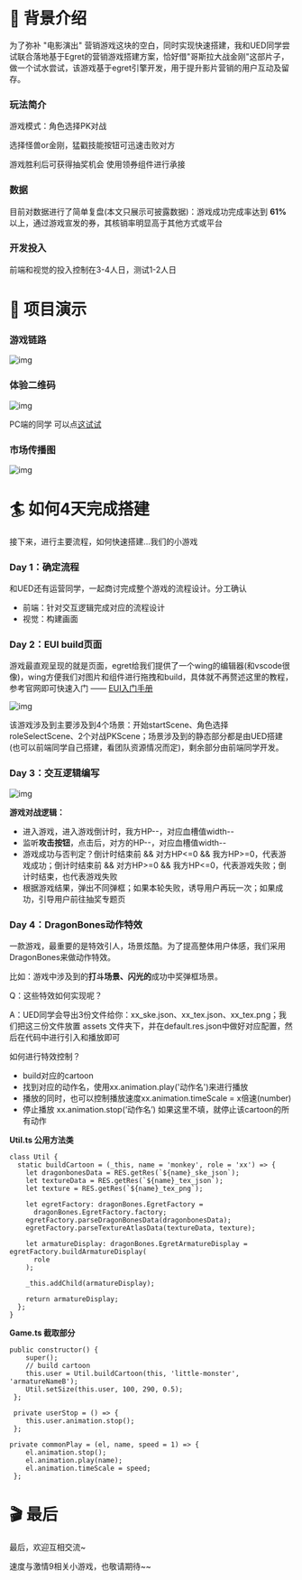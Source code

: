 # **📀 背景介绍**



为了弥补 "电影演出" 营销游戏这块的空白，同时实现快速搭建，我和UED同学尝试联合落地基于Egret的营销游戏搭建方案，恰好借"哥斯拉大战金刚"这部片子，做一个试水尝试，该游戏基于egret引擎开发，用于提升影片营销的用户互动及留存。



### **玩法简介**

游戏模式：角色选择PK对战

选择怪兽or金刚，猛戳技能按钮可迅速击败对方

游戏胜利后可获得抽奖机会 使用领券组件进行承接



### **数据**

目前对数据进行了简单复盘(本文只展示可披露数据)：游戏成功完成率达到 **61%** 以上，通过游戏宣发的券，其核销率明显高于其他方式或平台



### **开发投入**

前端和视觉的投入控制在3-4人日，测试1-2人日



# **🚀 项目演示**

### **游戏链路**

![img](https://intranetproxy.alipay.com/skylark/lark/0/2021/png/129546/1618382106498-4194da99-cda1-4433-a51d-0fb862cf2dff.png)



### **体验二维码**

![img](https://gw.alicdn.com/imgextra/i4/O1CN01dhX56m1UtOXei6xNP_!!6000000002575-2-tps-200-200.png)

PC端的同学 可以点[这试试](https://g.alicdn.com/alipay-movie-client/movie-h5-cdn/1.0.94/egret/PKGame/index.html)



### **市场传播图**

![img](https://gw.alicdn.com/imgextra/i3/O1CN014wkTeS1s3ECp5JjXC_!!6000000005710-2-tps-750-2673.png)



# **🏄 如何4天完成搭建**



接下来，进行主要流程，如何快速搭建...我们的小游戏



### **Day 1：确定流程**



和UED还有运营同学，一起商讨完成整个游戏的流程设计。分工确认

- 前端：针对交互逻辑完成对应的流程设计 
- 视觉：构建画面



### **Day 2：EUI build页面**



游戏最直观呈现的就是页面，egret给我们提供了一个wing的编辑器(和vscode很像)，wing方便我们对图片和组件进行拖拽和build，具体就不再赘述这里的教程，参考官网即可快速入门 —— [EUI入门手册](https://link.zhihu.com/?target=https%3A//developer.egret.com/cn/article/index/id/518)



![img](https://gw.alicdn.com/imgextra/i3/O1CN01hY3wJJ1GztXh2cZ90_!!6000000000694-2-tps-1492-367.png)



该游戏涉及到主要涉及到4个场景：开始startScene、角色选择roleSelectScene、2个对战PKScene；场景涉及到的静态部分都是由UED搭建(也可以前端同学自己搭建，看团队资源情况而定)，剩余部分由前端同学开发。



### **Day 3：交互逻辑编写**



![img](https://intranetproxy.alipay.com/skylark/lark/0/2021/png/129546/1618385162467-15c4c056-4391-4746-a490-817fc28b0206.png)



**游戏对战逻辑：**

- 进入游戏，进入游戏倒计时，我方HP--，对应血槽值width--
- 监听**攻击按钮**，点击后，对方的HP--，对应血槽值width--
- 游戏成功与否判定？倒计时结束前 && 对方HP<=0 && 我方HP>=0，代表游戏成功；倒计时结束前 && 对方HP>=0 && 我方HP<=0，代表游戏失败；倒计时结束，也代表游戏失败
- 根据游戏结果，弹出不同弹框；如果本轮失败，诱导用户再玩一次；如果成功，引导用户前往抽奖专题页



### **Day 4：DragonBones动作特效**



一款游戏，最重要的是特效引人，场景炫酷。为了提高整体用户体感，我们采用DragonBones来做动作特效。



比如：游戏中涉及到的**打斗场景、****闪光****的**成功中奖弹框场景。



Q：这些特效如何实现呢？

A：UED同学会导出3份文件给你：xx_ske.json、xx_tex.json、xx_tex.png；我们把这三份文件放置 assets 文件夹下，并在default.res.json中做好对应配置，然后在代码中进行引入和播放即可



如何进行特效控制？

- build对应的cartoon
- 找到对应的动作名，使用xx.animation.play('动作名')来进行播放
- 播放的同时，也可以控制播放速度xx.animation.timeScale = x倍速(number)
- 停止播放 xx.animation.stop(‘动作名’) 如果这里不填，就停止该cartoon的所有动作



**Util.ts 公用方法类**

```
class Util {
  static buildCartoon = (_this, name = 'monkey', role = 'xx') => {
    let dragonbonesData = RES.getRes(`${name}_ske_json`);
    let textureData = RES.getRes(`${name}_tex_json`);
    let texture = RES.getRes(`${name}_tex_png`);

    let egretFactory: dragonBones.EgretFactory =
      dragonBones.EgretFactory.factory;
    egretFactory.parseDragonBonesData(dragonbonesData);
    egretFactory.parseTextureAtlasData(textureData, texture);

    let armatureDisplay: dragonBones.EgretArmatureDisplay = egretFactory.buildArmatureDisplay(
      role
    );

    _this.addChild(armatureDisplay);

    return armatureDisplay;
  };
}
```



**Game.ts 截取部分**

```
public constructor() {
    super();
    // build cartoon
    this.user = Util.buildCartoon(this, 'little-monster', 'armatureNameB');
    Util.setSize(this.user, 100, 290, 0.5);
 };

 private userStop = () => {
    this.user.animation.stop();
 };

private commonPlay = (el, name, speed = 1) => {
    el.animation.stop();
    el.animation.play(name);
    el.animation.timeScale = speed;
 };
```

# **🎬 最后**

最后，欢迎互相交流~ 

速度与激情9相关小游戏，也敬请期待~~
